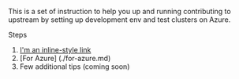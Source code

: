 This is a set of instruction to help you up and running contributing to upstream by setting up 
development env and test clusters on Azure. 

Steps
1. [I'm an inline-style link](./config-dev-machine.md)
2. [For Azure] (./for-azure.md)
3. Few additional tips (coming soon)
